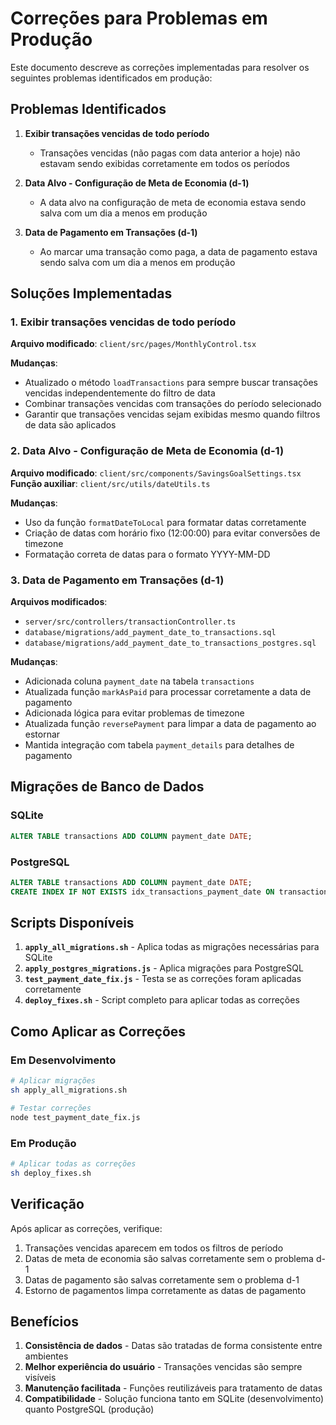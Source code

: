 # Correções para Problemas em Produção

Este documento descreve as correções implementadas para resolver os seguintes problemas identificados em produção:

## Problemas Identificados

1. **Exibir transações vencidas de todo período**
   - Transações vencidas (não pagas com data anterior a hoje) não estavam sendo exibidas corretamente em todos os períodos

2. **Data Alvo - Configuração de Meta de Economia (d-1)**
   - A data alvo na configuração de meta de economia estava sendo salva com um dia a menos em produção

3. **Data de Pagamento em Transações (d-1)**
   - Ao marcar uma transação como paga, a data de pagamento estava sendo salva com um dia a menos em produção

## Soluções Implementadas

### 1. Exibir transações vencidas de todo período

**Arquivo modificado**: `client/src/pages/MonthlyControl.tsx`

**Mudanças**:
- Atualizado o método `loadTransactions` para sempre buscar transações vencidas independentemente do filtro de data
- Combinar transações vencidas com transações do período selecionado
- Garantir que transações vencidas sejam exibidas mesmo quando filtros de data são aplicados

### 2. Data Alvo - Configuração de Meta de Economia (d-1)

**Arquivo modificado**: `client/src/components/SavingsGoalSettings.tsx`
**Função auxiliar**: `client/src/utils/dateUtils.ts`

**Mudanças**:
- Uso da função `formatDateToLocal` para formatar datas corretamente
- Criação de datas com horário fixo (12:00:00) para evitar conversões de timezone
- Formatação correta de datas para o formato YYYY-MM-DD

### 3. Data de Pagamento em Transações (d-1)

**Arquivos modificados**:
- `server/src/controllers/transactionController.ts`
- `database/migrations/add_payment_date_to_transactions.sql`
- `database/migrations/add_payment_date_to_transactions_postgres.sql`

**Mudanças**:
- Adicionada coluna `payment_date` na tabela `transactions`
- Atualizada função `markAsPaid` para processar corretamente a data de pagamento
- Adicionada lógica para evitar problemas de timezone
- Atualizada função `reversePayment` para limpar a data de pagamento ao estornar
- Mantida integração com tabela `payment_details` para detalhes de pagamento

## Migrações de Banco de Dados

### SQLite
```sql
ALTER TABLE transactions ADD COLUMN payment_date DATE;
```

### PostgreSQL
```sql
ALTER TABLE transactions ADD COLUMN payment_date DATE;
CREATE INDEX IF NOT EXISTS idx_transactions_payment_date ON transactions(payment_date);
```

## Scripts Disponíveis

1. **`apply_all_migrations.sh`** - Aplica todas as migrações necessárias para SQLite
2. **`apply_postgres_migrations.js`** - Aplica migrações para PostgreSQL
3. **`test_payment_date_fix.js`** - Testa se as correções foram aplicadas corretamente
4. **`deploy_fixes.sh`** - Script completo para aplicar todas as correções

## Como Aplicar as Correções

### Em Desenvolvimento
```bash
# Aplicar migrações
sh apply_all_migrations.sh

# Testar correções
node test_payment_date_fix.js
```

### Em Produção
```bash
# Aplicar todas as correções
sh deploy_fixes.sh
```

## Verificação

Após aplicar as correções, verifique:

1. Transações vencidas aparecem em todos os filtros de período
2. Datas de meta de economia são salvas corretamente sem o problema d-1
3. Datas de pagamento são salvas corretamente sem o problema d-1
4. Estorno de pagamentos limpa corretamente as datas de pagamento

## Benefícios

1. **Consistência de dados** - Datas são tratadas de forma consistente entre ambientes
2. **Melhor experiência do usuário** - Transações vencidas são sempre visíveis
3. **Manutenção facilitada** - Funções reutilizáveis para tratamento de datas
4. **Compatibilidade** - Solução funciona tanto em SQLite (desenvolvimento) quanto PostgreSQL (produção)